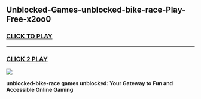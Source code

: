 
## Unblocked-Games-unblocked-bike-race-Play-Free-x2oo0
<h3>
<a href="https://premium76.site?title=unblocked-bike-race&ref=18A1">CLICK TO PLAY</a></h3>
<hr>

<h3>
<a href="https://premium76.site?title=unblocked-bike-race&ref=18A1">CLICK 2 PLAY</a>
  
</h3>

<a href="https://premium76.site?title=unblocked-bike-race&ref=18A1"><img src="https://clearcache.store/games.png"></a>


**unblocked-bike-race games unblocked: Your Gateway to Fun and Accessible Online Gaming**
